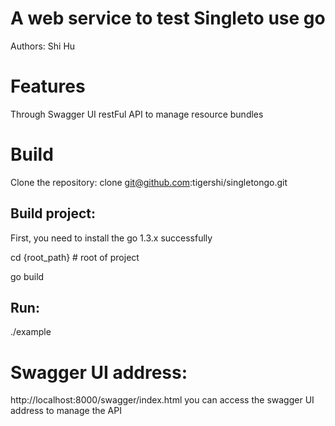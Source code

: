 # A web service to test Singleto use go
Authors: Shi Hu

#  Features

Through Swagger UI  restFul API to manage resource bundles


# Build

Clone the repository:
clone git@github.com:tigershi/singletongo.git 

## Build project:
 First, you need to install the go 1.3.x successfully

cd {root_path} # root of project

go build

## Run:
./example

# Swagger UI address:
   http://localhost:8000/swagger/index.html
   you can access the swagger UI address to manage the API

